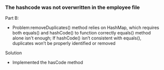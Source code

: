 ### The hashcode was not overwritten in the employee file


Part B:

- Problem:removeDuplicates() method relies on HashMap, which requires both equals() and hashCode() to function correctly equals() method alone isn't enough; If hashCode() isn’t consistent with equals(), duplicates won’t be properly identified or removed

Solution

- Implemented the hasCode method